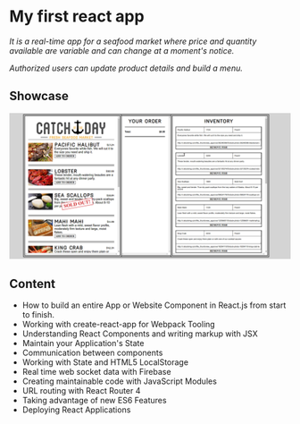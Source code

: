 # My first react app

*It is a real-time app for a seafood market where price and quantity available are variable and can change at a moment's notice.*

*Authorized users can update product details and build a menu.*


## Showcase

![gif](react-app.gif)


## Content

* How to build an entire App or Website Component in React.js from start to finish.
* Working with create-react-app for Webpack Tooling
* Understanding React Components and writing markup with JSX
* Maintain your Application's State
* Communication between components
* Working with State and HTML5 LocalStorage
* Real time web socket data with Firebase
* Creating maintainable code with JavaScript Modules
* URL routing with React Router 4
* Taking advantage of new ES6 Features
* Deploying React Applications

<!-- ## Test locally

Run the following in your terminal:

1. Clone repo locally
1. cd catch-of-the-day
2. npm install
3. npm start -->


